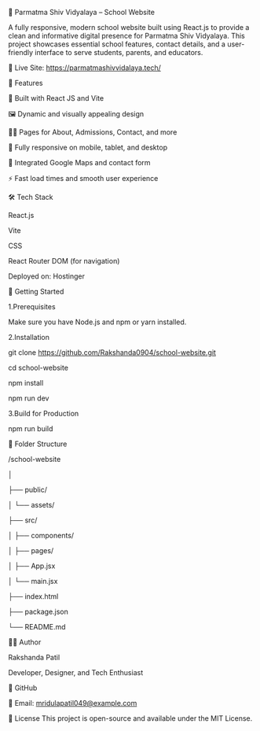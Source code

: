 🏫 Parmatma Shiv Vidyalaya – School Website

A fully responsive, modern school website built using React.js to provide a clean and informative digital presence for Parmatma Shiv Vidyalaya. This project showcases essential school features, contact details, and a user-friendly interface to serve students, parents, and educators.

🔗 Live Site: https://parmatmashivvidalaya.tech/

📌 Features

🎯 Built with React JS and Vite

🖼️ Dynamic and visually appealing design

🧑‍🏫 Pages for About, Admissions, Contact, and more

📱 Fully responsive on mobile, tablet, and desktop

📍 Integrated Google Maps and contact form

⚡ Fast load times and smooth user experience

🛠️ Tech Stack

React.js

Vite

CSS 

React Router DOM (for navigation)

Deployed on: Hostinger

🚀 Getting Started

1.Prerequisites

Make sure you have Node.js and npm or yarn installed.

2.Installation

git clone https://github.com/Rakshanda0904/school-website.git

cd school-website

npm install

npm run dev

3.Build for Production

npm run build

📁 Folder Structure

/school-website

│

├── public/

│   └── assets/

├── src/

│   ├── components/

│   ├── pages/

│   ├── App.jsx

│   └── main.jsx

├── index.html

├── package.json

└── README.md

🧑‍💻 Author

Rakshanda Patil

Developer, Designer, and Tech Enthusiast

🔗 GitHub

📧 Email: mridulapatil049@example.com

📄 License
This project is open-source and available under the MIT License.
